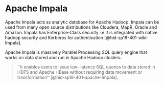 Apache Impala
=============

Apache Impala acts as analytic database for Apache Hadoop. Impala can be
used from many open source distributions like Cloudera, MapR, Oracle and
Amazon. Impala has Enterprise-Class security i.e it is integrated with
native hadoop security and Kerberos for
authentication [@hid-sp18-401-wiki-Impala].

Apache Impala is massively Parallel Processing SQL query engine that
works on data stored and run in Apache Hadoop clusters.

> ``It enables users to issue low- latency SQL queries to data stored
> in HDFS and Apache HBase without requiring data movement or
> transformation'' [@hid-sp18-401-apache-Impala].


